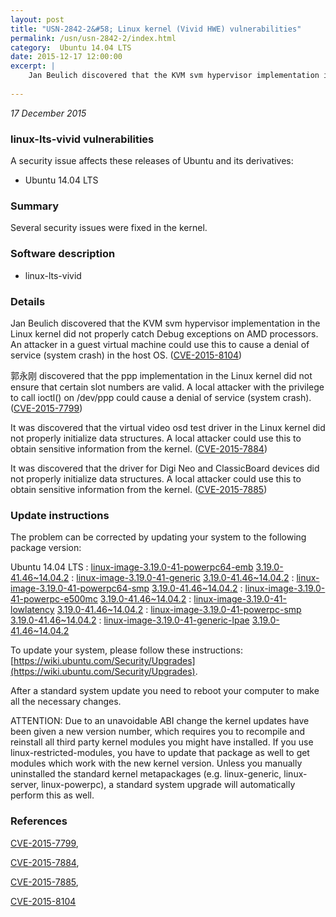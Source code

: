 ```yaml
---
layout: post
title: "USN-2842-2&#58; Linux kernel (Vivid HWE) vulnerabilities"
permalink: /usn/usn-2842-2/index.html
category:  Ubuntu 14.04 LTS
date: 2015-12-17 12:00:00
excerpt: |
    Jan Beulich discovered that the KVM svm hypervisor implementation in the Linux kernel did not properly catch Debug exceptions on AMD processors. An attacker in a guest virtual machine could use this to cause a denial of service (system crash) in the host OS. ([CVE-2015-8104](http://people.ubuntu.com/~ubuntu-security/cve/CVE-2015-8104))
    
--- 
```

 
 

*17 December 2015*

### linux-lts-vivid vulnerabilities

A security issue affects these releases of Ubuntu and its derivatives:

* Ubuntu 14.04 LTS

### Summary

Several security issues were fixed in the kernel. 

### Software description

* linux-lts-vivid 

### Details

Jan Beulich discovered that the KVM svm hypervisor implementation in the Linux kernel did not properly catch Debug exceptions on AMD processors. An attacker in a guest virtual machine could use this to cause a denial of service (system crash) in the host OS. ([CVE-2015-8104](http://people.ubuntu.com/~ubuntu-security/cve/CVE-2015-8104))

郭永刚 discovered that the ppp implementation in the Linux kernel did not ensure that certain slot numbers are valid. A local attacker with the privilege to call ioctl() on /dev/ppp could cause a denial of service (system crash). ([CVE-2015-7799](http://people.ubuntu.com/~ubuntu-security/cve/CVE-2015-7799))

It was discovered that the virtual video osd test driver in the Linux kernel did not properly initialize data structures. A local attacker could use this to obtain sensitive information from the kernel. ([CVE-2015-7884](http://people.ubuntu.com/~ubuntu-security/cve/CVE-2015-7884))

It was discovered that the driver for Digi Neo and ClassicBoard devices did not properly initialize data structures. A local attacker could use this to obtain sensitive information from the kernel. ([CVE-2015-7885](http://people.ubuntu.com/~ubuntu-security/cve/CVE-2015-7885)) 

### Update instructions

The problem can be corrected by updating your system to the following package version:

Ubuntu 14.04 LTS
 : [linux-image-3.19.0-41-powerpc64-emb](https://launchpad.net/ubuntu/+source/linux-lts-vivid) <span> [3.19.0-41.46~14.04.2](https://launchpad.net/ubuntu/+source/linux-lts-vivid/3.19.0-41.46~14.04.2) </span> 
 : [linux-image-3.19.0-41-generic](https://launchpad.net/ubuntu/+source/linux-lts-vivid) <span> [3.19.0-41.46~14.04.2](https://launchpad.net/ubuntu/+source/linux-lts-vivid/3.19.0-41.46~14.04.2) </span> 
 : [linux-image-3.19.0-41-powerpc64-smp](https://launchpad.net/ubuntu/+source/linux-lts-vivid) <span> [3.19.0-41.46~14.04.2](https://launchpad.net/ubuntu/+source/linux-lts-vivid/3.19.0-41.46~14.04.2) </span> 
 : [linux-image-3.19.0-41-powerpc-e500mc](https://launchpad.net/ubuntu/+source/linux-lts-vivid) <span> [3.19.0-41.46~14.04.2](https://launchpad.net/ubuntu/+source/linux-lts-vivid/3.19.0-41.46~14.04.2) </span> 
 : [linux-image-3.19.0-41-lowlatency](https://launchpad.net/ubuntu/+source/linux-lts-vivid) <span> [3.19.0-41.46~14.04.2](https://launchpad.net/ubuntu/+source/linux-lts-vivid/3.19.0-41.46~14.04.2) </span> 
 : [linux-image-3.19.0-41-powerpc-smp](https://launchpad.net/ubuntu/+source/linux-lts-vivid) <span> [3.19.0-41.46~14.04.2](https://launchpad.net/ubuntu/+source/linux-lts-vivid/3.19.0-41.46~14.04.2) </span> 
 : [linux-image-3.19.0-41-generic-lpae](https://launchpad.net/ubuntu/+source/linux-lts-vivid) <span> [3.19.0-41.46~14.04.2](https://launchpad.net/ubuntu/+source/linux-lts-vivid/3.19.0-41.46~14.04.2) </span> 

To update your system, please follow these instructions: [https://wiki.ubuntu.com/Security/Upgrades](https://wiki.ubuntu.com/Security/Upgrades).

After a standard system update you need to reboot your computer to make all the necessary changes.

ATTENTION: Due to an unavoidable ABI change the kernel updates have been given a new version number, which requires you to recompile and reinstall all third party kernel modules you might have installed. If you use linux-restricted-modules, you have to update that package as well to get modules which work with the new kernel version. Unless you manually uninstalled the standard kernel metapackages (e.g. linux-generic, linux-server, linux-powerpc), a standard system upgrade will automatically perform this as well. 

### References

 
 [CVE-2015-7799](http://people.ubuntu.com/~ubuntu-security/cve/CVE-2015-7799), 

 [CVE-2015-7884](http://people.ubuntu.com/~ubuntu-security/cve/CVE-2015-7884), 

 [CVE-2015-7885](http://people.ubuntu.com/~ubuntu-security/cve/CVE-2015-7885), 

 [CVE-2015-8104](http://people.ubuntu.com/~ubuntu-security/cve/CVE-2015-8104)
 


